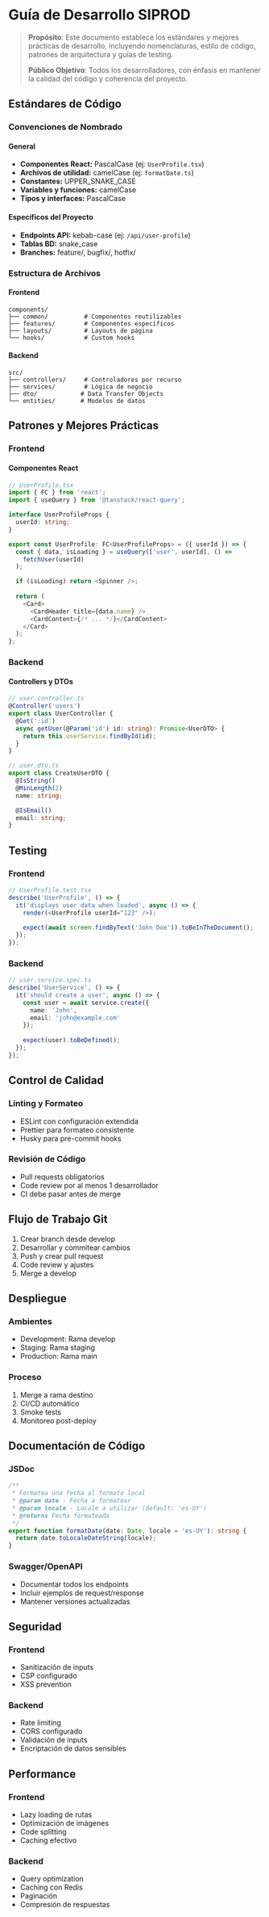 # Guía de Desarrollo SIPROD

> **Propósito**: Este documento establece los estándares y mejores prácticas de desarrollo, incluyendo nomenclaturas, estilo de código, patrones de arquitectura y guías de testing.
>
> **Público Objetivo**: Todos los desarrolladores, con énfasis en mantener la calidad del código y coherencia del proyecto.

## Estándares de Código

### Convenciones de Nombrado

#### General
- **Componentes React:** PascalCase (ej: `UserProfile.tsx`)
- **Archivos de utilidad:** camelCase (ej: `formatDate.ts`)
- **Constantes:** UPPER_SNAKE_CASE
- **Variables y funciones:** camelCase
- **Tipos y interfaces:** PascalCase

#### Específicos del Proyecto
- **Endpoints API:** kebab-case (ej: `/api/user-profile`)
- **Tablas BD:** snake_case
- **Branches:** feature/, bugfix/, hotfix/

### Estructura de Archivos

#### Frontend
```
components/
├── common/          # Componentes reutilizables
├── features/        # Componentes específicos
├── layouts/         # Layouts de página
└── hooks/           # Custom hooks
```

#### Backend
```
src/
├── controllers/     # Controladores por recurso
├── services/        # Lógica de negocio
├── dto/            # Data Transfer Objects
└── entities/       # Modelos de datos
```

## Patrones y Mejores Prácticas

### Frontend

#### Componentes React
```typescript
// UserProfile.tsx
import { FC } from 'react';
import { useQuery } from '@tanstack/react-query';

interface UserProfileProps {
  userId: string;
}

export const UserProfile: FC<UserProfileProps> = ({ userId }) => {
  const { data, isLoading } = useQuery(['user', userId], () => 
    fetchUser(userId)
  );

  if (isLoading) return <Spinner />;
  
  return (
    <Card>
      <CardHeader title={data.name} />
      <CardContent>{/* ... */}</CardContent>
    </Card>
  );
};
```

### Backend

#### Controllers y DTOs
```typescript
// user.controller.ts
@Controller('users')
export class UserController {
  @Get(':id')
  async getUser(@Param('id') id: string): Promise<UserDTO> {
    return this.userService.findById(id);
  }
}

// user.dto.ts
export class CreateUserDTO {
  @IsString()
  @MinLength(2)
  name: string;

  @IsEmail()
  email: string;
}
```

## Testing

### Frontend
```typescript
// UserProfile.test.tsx
describe('UserProfile', () => {
  it('displays user data when loaded', async () => {
    render(<UserProfile userId="123" />);
    
    expect(await screen.findByText('John Doe')).toBeInTheDocument();
  });
});
```

### Backend
```typescript
// user.service.spec.ts
describe('UserService', () => {
  it('should create a user', async () => {
    const user = await service.create({
      name: 'John',
      email: 'john@example.com'
    });
    
    expect(user).toBeDefined();
  });
});
```

## Control de Calidad

### Linting y Formateo
- ESLint con configuración extendida
- Prettier para formateo consistente
- Husky para pre-commit hooks

### Revisión de Código
- Pull requests obligatorios
- Code review por al menos 1 desarrollador
- CI debe pasar antes de merge

## Flujo de Trabajo Git

1. Crear branch desde develop
2. Desarrollar y commitear cambios
3. Push y crear pull request
4. Code review y ajustes
5. Merge a develop

## Despliegue

### Ambientes
- Development: Rama develop
- Staging: Rama staging
- Production: Rama main

### Proceso
1. Merge a rama destino
2. CI/CD automático
3. Smoke tests
4. Monitoreo post-deploy

## Documentación de Código

### JSDoc
```typescript
/**
 * Formatea una fecha al formato local
 * @param date - Fecha a formatear
 * @param locale - Locale a utilizar (default: 'es-UY')
 * @returns Fecha formateada
 */
export function formatDate(date: Date, locale = 'es-UY'): string {
  return date.toLocaleDateString(locale);
}
```

### Swagger/OpenAPI
- Documentar todos los endpoints
- Incluir ejemplos de request/response
- Mantener versiones actualizadas

## Seguridad

### Frontend
- Sanitización de inputs
- CSP configurado
- XSS prevention

### Backend
- Rate limiting
- CORS configurado
- Validación de inputs
- Encriptación de datos sensibles

## Performance

### Frontend
- Lazy loading de rutas
- Optimización de imágenes
- Code splitting
- Caching efectivo

### Backend
- Query optimization
- Caching con Redis
- Paginación
- Compresión de respuestas
